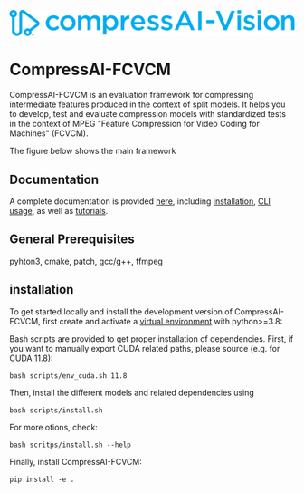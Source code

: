 <p align="center">
  <img src="docs/source/_static/logo.svg" alt="CompressAI-Vision-logo">
</p>

# CompressAI-FCVCM

CompressAI-FCVCM is an evaluation framework for compressing intermediate features produced in the context of split models.
It helps you to develop, test and evaluate compression models with standardized tests in the context of MPEG "Feature Compression for Video Coding for Machines" (FCVCM).

The figure below shows the main framework


## Documentation

A complete documentation is provided [here](https://interdigitalinc.github.io/CompressAI-Vision/index.html), including [installation](https://interdigitalinc.github.io/CompressAI-Vision/installation), [CLI usage](https://interdigitalinc.github.io/CompressAI-Vision/cli_usage.html), as well as [tutorials](https://interdigitalinc.github.io/CompressAI-Vision/tutorials).

## General Prerequisites
pyhton3, cmake, patch, gcc/g++, ffmpeg

## installation

To get started locally and install the development version of CompressAI-FCVCM, first create and activate a [virtual environment](https://docs.python.org/3.8/library/venv.html) with python>=3.8:

Bash scripts are provided to get proper installation of dependencies. First, if you want to manually export CUDA related paths, please source (e.g. for CUDA 11.8):
```
bash scripts/env_cuda.sh 11.8
```

Then, install the different models and related dependencies using
```
bash scripts/install.sh
```


For more otions, check:
```
bash scritps/install.sh --help
```

Finally, install CompressAI-FCVCM:
```
pip install -e .
```